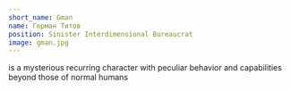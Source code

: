 ```yaml
---
short_name: Gman
name: Герман Титов
position: Sinister Interdimensional Bureaucrat
image: gman.jpg
---
```


is a mysterious recurring character with peculiar behavior and capabilities beyond those of normal humans